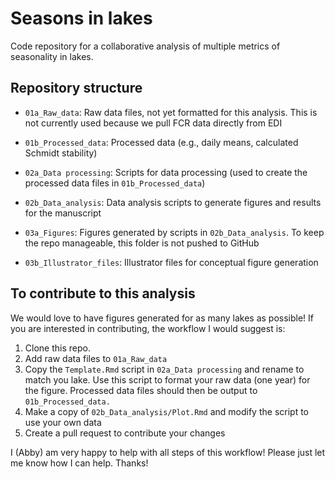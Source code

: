 # Seasons in lakes

Code repository for a collaborative analysis of multiple metrics of seasonality in lakes.

## Repository structure

-   `01a_Raw_data`: Raw data files, not yet formatted for this analysis. This is not currently used because we pull FCR data directly from EDI

-   `01b_Processed_data`: Processed data (e.g., daily means, calculated Schmidt stability)

-   `02a_Data processing`: Scripts for data processing (used to create the processed data files in `01b_Processed_data`)

-   `02b_Data_analysis`: Data analysis scripts to generate figures and results for the manuscript

-   `03a_Figures`: Figures generated by scripts in `02b_Data_analysis`. To keep the repo manageable, this folder is not pushed to GitHub

-   `03b_Illustrator_files`: Illustrator files for conceptual figure generation

## To contribute to this analysis

We would love to have figures generated for as many lakes as possible! If you are interested in contributing, the workflow I would suggest is:

1.  Clone this repo.
2.  Add raw data files to `01a_Raw_data`
3.  Copy the `Template.Rmd` script in `02a_Data processing` and rename to match you lake. Use this script to format your raw data (one year) for the figure. Processed data files should then be output to `01b_Processed_data.`
4.  Make a copy of `02b_Data_analysis/Plot.Rmd` and modify the script to use your own data
5.  Create a pull request to contribute your changes

I (Abby) am very happy to help with all steps of this workflow! Please just let me know how I can help. Thanks!

